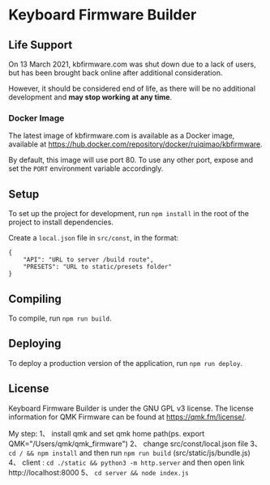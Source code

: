 # Keyboard Firmware Builder

## Life Support

On 13 March 2021, kbfirmware.com was shut down due to a lack of users, but has been brought back online after additional consideration.

However, it should be considered end of life, as there will be no additional development and **may stop working at any time**.

### Docker Image

The latest image of kbfirmware.com is available as a Docker image, available at https://hub.docker.com/repository/docker/ruiqimao/kbfirmware.

By default, this image will use port 80. To use any other port, expose and set the `PORT` environment variable accordingly.

## Setup

To set up the project for development, run `npm install` in the root of the project to install dependencies.

Create a `local.json` file in `src/const`, in the format:

    {
		"API": "URL to server /build route",
		"PRESETS": "URL to static/presets folder"
	}

## Compiling

To compile, run `npm run build`.

## Deploying

To deploy a production version of the application, run `npm run deploy`.

## License

Keyboard Firmware Builder is under the GNU GPL v3 license. The license information for QMK Firmware can be found at https://qmk.fm/license/.



My step:
1、 install qmk and set qmk home path(ps. export QMK="/Users/qmk/qmk_firmware")
2、 change src/const/local.json file
3、 `cd / && npm install` and then run `npm run build` (src/static/js/bundle.js)
4、 client  :  `cd ./static && python3 -m http.server`  and then open link http://localhost:8000
5、 `cd server && node index.js`


